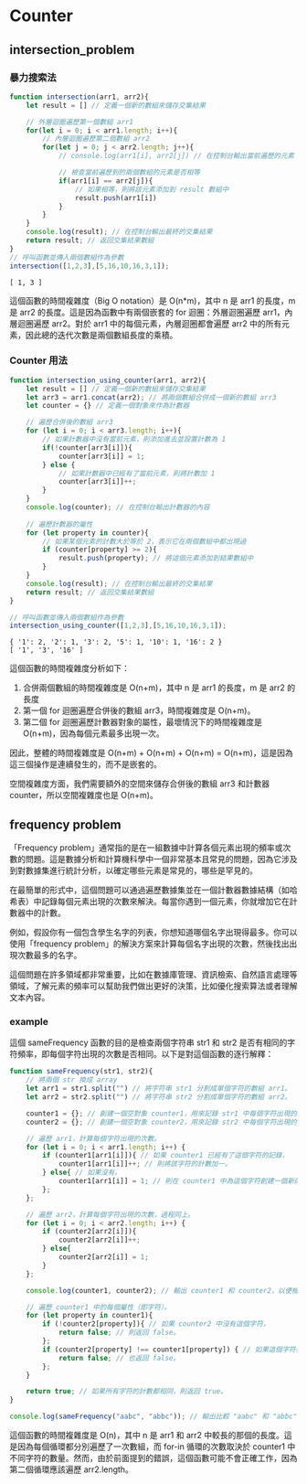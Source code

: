 # **Counter**



## **intersection_problem**
### **暴力搜索法**
```js
function intersection(arr1, arr2){
    let result = [] // 定義一個新的數組來儲存交集結果

    // 外層迴圈遍歷第一個數組 arr1
    for(let i = 0; i < arr1.length; i++){
        // 內層迴圈遍歷第二個數組 arr2
        for(let j = 0; j < arr2.length; j++){
            // console.log(arr1[i], arr2[j]) // 在控制台輸出當前遍歷的元素

            // 檢查當前遍歷到的兩個數組的元素是否相等
            if(arr1[i] == arr2[j]){
                // 如果相等，則將該元素添加到 result 數組中
                result.push(arr1[i])
            }
        }
    }
    console.log(result); // 在控制台輸出最終的交集結果
    return result; // 返回交集結果數組
}
// 呼叫函數並傳入兩個數組作為參數
intersection([1,2,3],[5,16,10,16,3,1]);
```
```
[ 1, 3 ]
```

這個函數的時間複雜度（Big O notation）是 O(n*m)，其中 n 是 arr1 的長度，m 是 arr2 的長度。這是因為函數中有兩個嵌套的 for 迴圈：外層迴圈遍歷 arr1，內層迴圈遍歷 arr2。對於 arr1 中的每個元素，內層迴圈都會遍歷 arr2 中的所有元素，因此總的迭代次數是兩個數組長度的乘積。

### **Counter 用法**
```js
function intersection_using_counter(arr1, arr2){
    let result = [] // 定義一個新的數組來儲存交集結果
    let arr3 = arr1.concat(arr2); // 將兩個數組合併成一個新的數組 arr3
    let counter = {} // 定義一個對象來作為計數器

    // 遍歷合併後的數組 arr3
    for (let i = 0; i < arr3.length; i++){
        // 如果計數器中沒有當前元素，則添加進去並設置計數為 1
        if(!counter[arr3[i]]){
            counter[arr3[i]] = 1;
        } else {
            // 如果計數器中已經有了當前元素，則將計數加 1
            counter[arr3[i]]++;
        }
    }
    console.log(counter); // 在控制台輸出計數器的內容
    
    // 遍歷計數器的屬性
    for (let property in counter){
        // 如果某個元素的計數大於等於 2，表示它在兩個數組中都出現過
        if (counter[property] >= 2){ 
            result.push(property); // 將這個元素添加到結果數組中
        }
    }
    console.log(result); // 在控制台輸出最終的交集結果
    return result; // 返回交集結果數組
}

// 呼叫函數並傳入兩個數組作為參數
intersection_using_counter([1,2,3],[5,16,10,16,3,1]);
```
```
{ '1': 2, '2': 1, '3': 2, '5': 1, '10': 1, '16': 2 }
[ '1', '3', '16' ]
```
這個函數的時間複雜度分析如下：

1. 合併兩個數組的時間複雜度是 O(n+m)，其中 n 是 arr1 的長度，m 是 arr2 的長度
2. 第一個 for 迴圈遍歷合併後的數組 arr3，時間複雜度是 O(n+m)。
3. 第二個 for 迴圈遍歷計數器對象的屬性，最壞情況下的時間複雜度是 O(n+m)，因為每個元素最多出現一次。

因此，整體的時間複雜度是 O(n+m) + O(n+m) + O(n+m) = O(n+m)，這是因為這三個操作是連續發生的，而不是嵌套的。

空間複雜度方面，我們需要額外的空間來儲存合併後的數組 arr3 和計數器 counter，所以空間複雜度也是 O(n+m)。

## **frequency problem**
「Frequency problem」通常指的是在一組數據中計算各個元素出現的頻率或次數的問題。這是數據分析和計算機科學中一個非常基本且常見的問題，因為它涉及到對數據集進行統計分析，以確定哪些元素是常見的，哪些是罕見的。

在最簡單的形式中，這個問題可以通過遍歷數據集並在一個計數器數據結構（如哈希表）中記錄每個元素出現的次數來解決。每當你遇到一個元素，你就增加它在計數器中的計數。

例如，假設你有一個包含學生名字的列表，你想知道哪個名字出現得最多。你可以使用「frequency problem」的解決方案來計算每個名字出現的次數，然後找出出現次數最多的名字。

這個問題在許多領域都非常重要，比如在數據庫管理、資訊檢索、自然語言處理等領域，了解元素的頻率可以幫助我們做出更好的決策，比如優化搜索算法或者理解文本內容。

### **example** 
這個 sameFrequency 函數的目的是檢查兩個字符串 str1 和 str2 是否有相同的字符頻率，即每個字符出現的次數是否相同。以下是對這個函數的逐行解釋：

```javascript
function sameFrequency(str1, str2){
    // 將兩個 str 換成 array
    let arr1 = str1.split("") // 將字符串 str1 分割成單個字符的數組 arr1。
    let arr2 = str2.split("") // 將字符串 str2 分割成單個字符的數組 arr2。

    counter1 = {}; // 創建一個空對象 counter1，用來記錄 str1 中每個字符出現的次數。
    counter2 = {}; // 創建一個空對象 counter2，用來記錄 str2 中每個字符出現的次數。

    // 遍歷 arr1，計算每個字符出現的次數。
    for (let i = 0; i < arr1.length; i++) {
        if (counter1[arr1[i]]){ // 如果 counter1 已經有了這個字符的記錄，
            counter1[arr1[i]]++; // 則將該字符的計數加一。
        } else{ // 如果沒有，
            counter1[arr1[i]] = 1; // 則在 counter1 中為這個字符創建一個新的記錄，並將其設為 1。
        };
    };

    // 遍歷 arr2，計算每個字符出現的次數，過程同上。
    for (let i = 0; i < arr2.length; i++) {
        if (counter2[arr2[i]]){
            counter2[arr2[i]]++;
        } else{
            counter2[arr2[i]] = 1;
        }
    };

    console.log(counter1, counter2); // 輸出 counter1 和 counter2，以便檢查每個字符的計數。

    // 遍歷 counter1 中的每個屬性（即字符）。
    for (let property in counter1){
        if (!counter2[property]){ // 如果 counter2 中沒有這個字符，
            return false; // 則返回 false。
        };
        if (counter2[property] !== counter1[property]) { // 如果這個字符在 counter2 中的計數與 counter1 不同，
            return false; // 也返回 false。
        };
    }

    return true; // 如果所有字符的計數都相同，則返回 true。
}

console.log(sameFrequency("aabc", "abbc")); // 輸出比較 "aabc" 和 "abbc" 是否有相同的字符頻率。
```
這個函數的時間複雜度是 O(n)，其中 n 是 arr1 和 arr2 中較長的那個的長度。這是因為每個循環都分別遍歷了一次數組，而 for-in 循環的次數取決於 counter1 中不同字符的數量。然而，由於前面提到的錯誤，這個函數可能不會正確工作，因為第二個循環應該遍歷 arr2.length。


